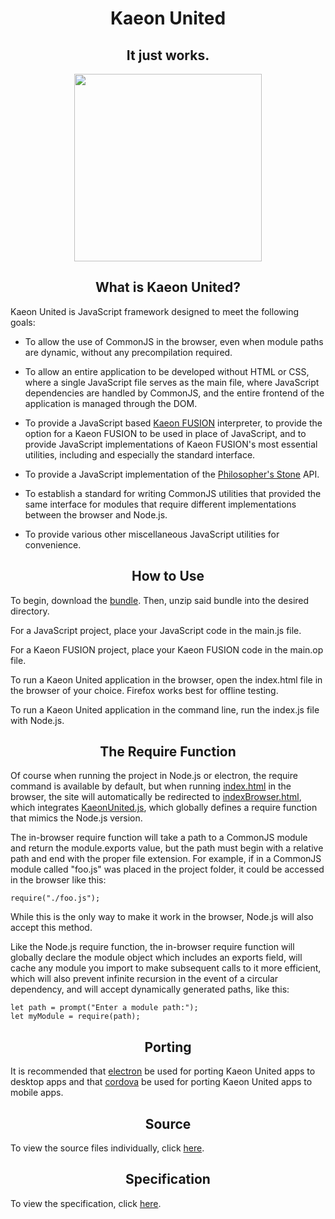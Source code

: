 <h1 align="center">Kaeon United</h1>
<h2 align="center">It just works.</h2>

<p align="center">
	<img src="https://quiksite.com/wp-content/uploads/2016/09/Javascript-Square.png" width="300px" height="300px"/>
</p>

<h2 align="center">What is Kaeon United?</h2>

Kaeon United is JavaScript framework designed to meet the following goals:

* To allow the use of CommonJS in the browser,
even when module paths are dynamic,
without any precompilation required.

* To allow an entire application to be developed without HTML or CSS,
where a single JavaScript file serves as the main file,
where JavaScript dependencies are handled by CommonJS,
and the entire frontend of the application is managed through the DOM.

* To provide a JavaScript based [Kaeon FUSION](https://github.com/Gallery-of-Kaeon/Kaeon-FUSION/blob/master/README.md) interpreter,
to provide the option for a Kaeon FUSION to be used in place of JavaScript,
and to provide JavaScript implementations of Kaeon FUSION's most essential utilities,
including and especially the standard interface.

* To provide a JavaScript implementation of the [Philosopher's Stone](https://github.com/Gallery-of-Kaeon/Philosophers-Stone/blob/master/README.md) API.

* To establish a standard for writing CommonJS utilities that provided the same interface for modules that require different implementations between the browser and Node.js.

* To provide various other miscellaneous JavaScript utilities for convenience.

<h2 align="center">How to Use</h2>

To begin, download the [bundle](https://github.com/Gallery-of-Kaeon/Kaeon-United/raw/master/Kaeon%20United/Bundle/Kaeon%20United.zip).
Then,
unzip said bundle into the desired directory.

For a JavaScript project,
place your JavaScript code in the main.js file.

For a Kaeon FUSION project,
place your Kaeon FUSION code in the main.op file.

To run a Kaeon United application in the browser,
open the index.html file in the browser of your choice.
Firefox works best for offline testing.

To run a Kaeon United application in the command line,
run the index.js file with Node.js.

<h2 align="center">The Require Function</h2>

Of course when running the project in Node.js or electron,
the require command is available by default,
but when running [index.html](https://github.com/Gallery-of-Kaeon/Kaeon-United/blob/master/Kaeon%20United/Source/index.html) in the browser,
the site will automatically be redirected to [indexBrowser.html](https://github.com/Gallery-of-Kaeon/Kaeon-United/blob/master/Kaeon%20United/Source/indexBrowser.html),
which integrates [KaeonUnited.js](https://github.com/Gallery-of-Kaeon/Kaeon-United/blob/master/Kaeon%20United/Source/KaeonUnited.js),
which globally defines a require function that mimics the Node.js version.

The in-browser require function will take a path to a CommonJS module and return the module.exports value,
but the path must begin with a relative path and end with the proper file extension.
For example,
if in a CommonJS module called "foo.js" was placed in the project folder,
it could be accessed in the browser like this:

    require("./foo.js");

While this is the only way to make it work in the browser,
Node.js will also accept this method.

Like the Node.js require function,
the in-browser require function will globally declare the module object which includes an exports field,
will cache any module you import to make subsequent calls to it more efficient,
which will also prevent infinite recursion in the event of a circular dependency,
and will accept dynamically generated paths,
like this:

    let path = prompt("Enter a module path:");
    let myModule = require(path);

<h2 align="center">Porting</h2>

It is recommended that [electron](https://electronjs.org/) be used for porting Kaeon United apps to desktop apps and that [cordova](https://cordova.apache.org/) be used for porting Kaeon United apps to mobile apps.

<!-- <h2 align="center">Notes for Javascript Projects</h2> -->

<h2 align="center">Source</h2>

To view the source files individually,
click [here](https://github.com/Gallery-of-Kaeon/Kaeon-JS/tree/master/Kaeon%20United/Source).

<h2 align="center">Specification</h2>

To view the specification,
click [here](https://github.com/Gallery-of-Kaeon/Kaeon-United/tree/master/Kaeon%20United/Specification).